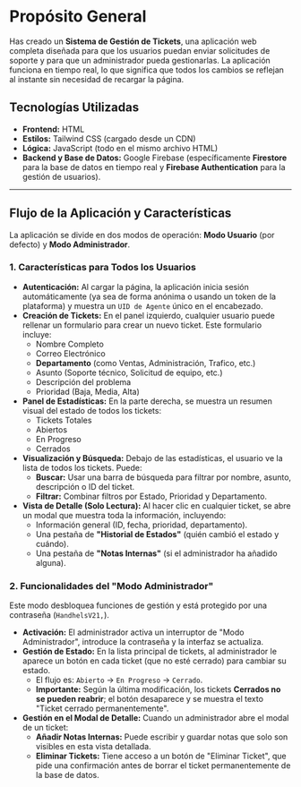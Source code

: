 # Propósito General

Has creado un **Sistema de Gestión de Tickets**, una aplicación web completa diseñada para que los usuarios puedan enviar solicitudes de soporte y para que un administrador pueda gestionarlas. La aplicación funciona en tiempo real, lo que significa que todos los cambios se reflejan al instante sin necesidad de recargar la página.

## Tecnologías Utilizadas

* **Frontend:** HTML
* **Estilos:** Tailwind CSS (cargado desde un CDN)
* **Lógica:** JavaScript (todo en el mismo archivo HTML)
* **Backend y Base de Datos:** Google Firebase (específicamente **Firestore** para la base de datos en tiempo real y **Firebase Authentication** para la gestión de usuarios).

---

## Flujo de la Aplicación y Características

La aplicación se divide en dos modos de operación: **Modo Usuario** (por defecto) y **Modo Administrador**.

### 1. Características para Todos los Usuarios

* **Autenticación:** Al cargar la página, la aplicación inicia sesión automáticamente (ya sea de forma anónima o usando un token de la plataforma) y muestra un `UID de Agente` único en el encabezado.
* **Creación de Tickets:** En el panel izquierdo, cualquier usuario puede rellenar un formulario para crear un nuevo ticket. Este formulario incluye:
    * Nombre Completo
    * Correo Electrónico
    * **Departamento** (como Ventas, Administración, Trafico, etc.)
    * Asunto (Soporte técnico, Solicitud de equipo, etc.)
    * Descripción del problema
    * Prioridad (Baja, Media, Alta)
* **Panel de Estadísticas:** En la parte derecha, se muestra un resumen visual del estado de todos los tickets:
    * Tickets Totales
    * Abiertos
    * En Progreso
    * Cerrados
* **Visualización y Búsqueda:** Debajo de las estadísticas, el usuario ve la lista de todos los tickets. Puede:
    * **Buscar:** Usar una barra de búsqueda para filtrar por nombre, asunto, descripción o ID del ticket.
    * **Filtrar:** Combinar filtros por Estado, Prioridad y Departamento.
* **Vista de Detalle (Solo Lectura):** Al hacer clic en cualquier ticket, se abre un modal que muestra toda la información, incluyendo:
    * Información general (ID, fecha, prioridad, departamento).
    * Una pestaña de **"Historial de Estados"** (quién cambió el estado y cuándo).
    * Una pestaña de **"Notas Internas"** (si el administrador ha añadido alguna).

### 2. Funcionalidades del "Modo Administrador"

Este modo desbloquea funciones de gestión y está protegido por una contraseña (`HandhelsV21,`).

* **Activación:** El administrador activa un interruptor de "Modo Administrador", introduce la contraseña y la interfaz se actualiza.
* **Gestión de Estado:** En la lista principal de tickets, al administrador le aparece un botón en cada ticket (que no esté cerrado) para cambiar su estado.
    * El flujo es: `Abierto` -> `En Progreso` -> `Cerrado`.
    * **Importante:** Según la última modificación, los tickets **Cerrados no se pueden reabrir**; el botón desaparece y se muestra el texto "Ticket cerrado permanentemente".
* **Gestión en el Modal de Detalle:** Cuando un administrador abre el modal de un ticket:
    * **Añadir Notas Internas:** Puede escribir y guardar notas que solo son visibles en esta vista detallada.
    * **Eliminar Tickets:** Tiene acceso a un botón de "Eliminar Ticket", que pide una confirmación antes de borrar el ticket permanentemente de la base de datos.
